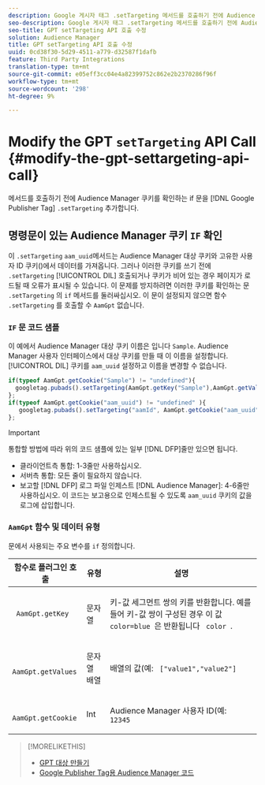 ```yaml
---
description: Google 게시자 태그 .setTargeting 메서드를 호출하기 전에 Audience Manager 쿠키를 확인하기 위한 if 문을 추가합니다.
seo-description: Google 게시자 태그 .setTargeting 메서드를 호출하기 전에 Audience Manager 쿠키를 확인하기 위한 if 문을 추가합니다.
seo-title: GPT setTargeting API 호출 수정
solution: Audience Manager
title: GPT setTargeting API 호출 수정
uuid: 0cd38f30-5d29-4511-a779-d32587f1dafb
feature: Third Party Integrations
translation-type: tm+mt
source-git-commit: e05eff3cc04e4a82399752c862e2b2370286f96f
workflow-type: tm+mt
source-wordcount: '298'
ht-degree: 9%

---
```



# Modify the GPT `setTargeting` API Call {#modify-the-gpt-settargeting-api-call}

메서드를 호출하기 전에 Audience Manager 쿠키를 확인하는 if 문을 [!DNL Google Publisher Tag] `.setTargeting` 추가합니다.

## 명령문이 있는 Audience Manager 쿠키 `IF` 확인

이 `.setTargeting` `aam_uuid`메서드는 Audience Manager 대상 쿠키와 고유한 사용자 ID 쿠키()에서 데이터를 가져옵니다. 그러나 이러한 쿠키를 쓰기 전에 `.setTargeting` [!UICONTROL DIL] 호출되거나 쿠키가 비어 있는 경우 페이지가 로드될 때 오류가 표시될 수 있습니다. 이 문제를 방지하려면 이러한 쿠키를 확인하는 문 `.setTargeting` 의 `if` 메서드를 둘러싸십시오. 이 문이 설정되지 않으면 함수 `.setTargeting` 를 호출할 수 `AamGpt` 없습니다.

### `IF` 문 코드 샘플

이 예에서 Audience Manager 대상 쿠키 이름은 입니다 `Sample`. Audience Manager 사용자 인터페이스에서 대상 쿠키를 만들 때 이 이름을 설정합니다. [!UICONTROL DIL] 쿠키를 `aam_uuid` 설정하고 이름을 변경할 수 없습니다.

```js
if(typeof AamGpt.getCookie("Sample") != "undefined"){ 
  googletag.pubads().setTargeting(AamGpt.getKey("Sample"),AamGpt.getValues("Sample")); 
}; 
if(typeof AamGpt.getCookie("aam_uuid") != "undefined" ){ 
   googletag.pubads().setTargeting("aamId", AamGpt.getCookie("aam_uuid")); 
};
```

>[!IMPORTANT]
>
>통합할 방법에 따라 위의 코드 샘플에 있는 일부 [!DNL DFP]줄만 있으면 됩니다.
>
>* 클라이언트측 통합: 1-3줄만 사용하십시오.
>* 서버측 통합: 모든 줄이 필요하지 않습니다.
>* 보고할 [!DNL DFP] 로그 파일 인제스트 [!DNL Audience Manager]: 4-6줄만 사용하십시오. 이 코드는 보고용으로 인제스트될 수 있도록 `aam_uuid` 쿠키의 값을 로그에 삽입합니다.


### `AamGpt` 함수 및 데이터 유형

문에서 사용되는 주요 변수를 `if` 정의합니다.

<table id="table_881391C9BDDF4FACAFC37A47B14B31A1"> 
 <thead> 
  <tr> 
   <th colname="col1" class="entry"> 함수로 플러그인 호출 </th> 
   <th colname="col2" class="entry"> 유형 </th> 
   <th colname="col3" class="entry"> 설명 </th> 
  </tr> 
 </thead>
 <tbody> 
  <tr> 
   <td colname="col1"> <p> <code> AamGpt.getKey </code> </p> </td> 
   <td colname="col2"> <p>문자열 </p> </td> 
   <td colname="col3"> <p>키-값 세그먼트 쌍의 키를 반환합니다. 예를 들어 키-값 쌍이 구성된 경우 이 값 <code> color=blue </code>은 반환됩니다 <code> color </code>. </p> </td> 
  </tr> 
  <tr> 
   <td colname="col1"> <p> <code> AamGpt.getValues </code> </p> </td> 
   <td colname="col2"> <p>문자열 배열 </p> </td> 
   <td colname="col3"> <p>배열의 값(예: <code> ["value1","value2"] </code> </p> </td> 
  </tr> 
  <tr> 
   <td colname="col1"> <p> <code> AamGpt.getCookie </code> </p> </td> 
   <td colname="col2"> <p>Int </p> </td> 
   <td colname="col3"> <p>Audience Manager 사용자 ID(예: <code> 12345 </code> </p> </td> 
  </tr>
 </tbody>
</table>

>[!MORELIKETHIS]
>
>* [GPT 대상 만들기](../../integration/gpt-aam-destination/gpt-aam-create-destination.md)
>* [Google Publisher Tag용 Audience Manager 코드](../../integration/gpt-aam-destination/gpt-aam-aamgpt-code.md)

